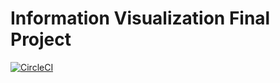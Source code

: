 # Information Visualization Final Project

[![CircleCI](https://circleci.com/gh/adaszyn/info-vis-final-project/tree/master.svg?style=svg)](https://circleci.com/gh/adaszyn/info-vis-final-project/tree/master)
